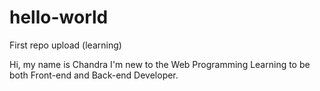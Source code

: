 # hello-world
First repo upload (learning)

Hi, my name is Chandra
I'm new to the Web Programming
Learning to be both Front-end and Back-end Developer.
